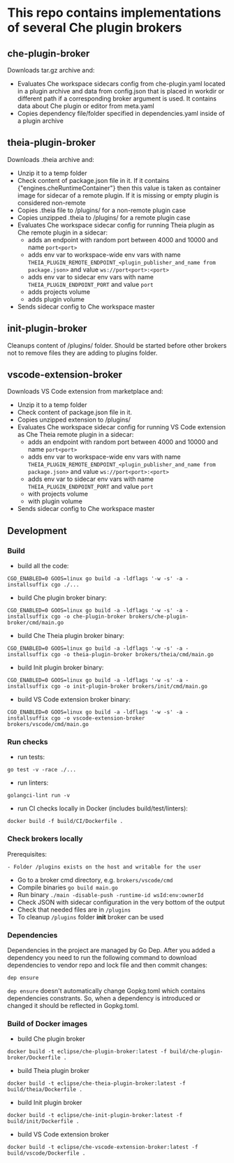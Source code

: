 # This repo contains implementations of several Che plugin brokers

## che-plugin-broker

Downloads tar.gz archive and:

- Evaluates Che workspace sidecars config from che-plugin.yaml located in a plugin archive and data from config.json that is placed in workdir or different path if a corresponding broker argument is used. It contains data about Che plugin or editor from meta.yaml
- Copies dependency file/folder specified in dependencies.yaml inside of a plugin archive

## theia-plugin-broker

Downloads .theia archive and:

- Unzip it to a temp folder
- Check content of package.json file in it. If it contains {"engines.cheRuntimeContainer"} then this value is taken as container image for sidecar of a remote plugin. If it is missing or empty plugin is considered non-remote
- Copies .theia file to /plugins/ for a non-remote plugin case
- Copies unzipped .theia to /plugins/ for a remote plugin case
- Evaluates Che workspace sidecar config for running Theia plugin as Che remote plugin in a sidecar:
  - adds an endpoint with random port between 4000 and 10000 and name `port<port>`
  - adds env var to workspace-wide env vars with name `THEIA_PLUGIN_REMOTE_ENDPOINT_<plugin_publisher_and_name from package.json>` and value
 `ws://port<port>:<port>`
  - adds env var to sidecar env vars with name
 `THEIA_PLUGIN_ENDPOINT_PORT` and value `port`
  - adds projects volume
  - adds plugin volume
- Sends sidecar config to Che workspace master

## init-plugin-broker

Cleanups content of /plugins/ folder.
Should be started before other brokers not to remove files they are adding to plugins folder.

## vscode-extension-broker

Downloads VS Code extension from marketplace and:

- Unzip it to a temp folder
- Check content of package.json file in it.
- Copies unzipped extension to /plugins/
- Evaluates Che workspace sidecar config for running VS Code extension as Che Theia remote plugin in a sidecar:
  - adds an endpoint with random port between 4000 and 10000 and name `port<port>`
  - adds env var to workspace-wide env vars with name
 `THEIA_PLUGIN_REMOTE_ENDPOINT_<plugin_publisher_and_name from package.json>` and value
 `ws://port<port>:<port>`
  - adds env var to sidecar env vars with name
 `THEIA_PLUGIN_ENDPOINT_PORT` and value `port`
  - with projects volume
  - with plugin volume
- Sends sidecar config to Che workspace master

## Development

### Build

- build all the code:

```shell
CGO_ENABLED=0 GOOS=linux go build -a -ldflags '-w -s' -a -installsuffix cgo ./...
```

- build Che plugin broker binary:

```shell
CGO_ENABLED=0 GOOS=linux go build -a -ldflags '-w -s' -a -installsuffix cgo -o che-plugin-broker brokers/che-plugin-broker/cmd/main.go
```

- build Che Theia plugin broker binary:

```shell
CGO_ENABLED=0 GOOS=linux go build -a -ldflags '-w -s' -a -installsuffix cgo -o theia-plugin-broker brokers/theia/cmd/main.go
```

- build Init plugin broker binary:

```shell
CGO_ENABLED=0 GOOS=linux go build -a -ldflags '-w -s' -a -installsuffix cgo -o init-plugin-broker brokers/init/cmd/main.go
```

- build VS Code extension broker binary:

```shell
CGO_ENABLED=0 GOOS=linux go build -a -ldflags '-w -s' -a -installsuffix cgo -o vscode-extension-broker brokers/vscode/cmd/main.go
```

### Run checks

- run tests:

```shell
go test -v -race ./...
```

- run linters:

```shell
golangci-lint run -v
```

- run CI checks locally in Docker (includes build/test/linters):

```shell
docker build -f build/CI/Dockerfile .
```

### Check brokers locally

Prerequisites:

    - Folder /plugins exists on the host and writable for the user

- Go to a broker cmd directory, e.g. `brokers/vscode/cmd`
- Compile binaries `go build main.go`
- Run binary `./main -disable-push -runtime-id wsId:env:ownerId`
- Check JSON with sidecar configuration in the very bottom of the output
- Check that needed files are in `/plugins`
- To cleanup `/plugins` folder **init** broker can be used

### Dependencies

Dependencies in the project are managed by Go Dep.
After you added a dependency you need to run the following command to download dependencies to vendor repo and lock file and then commit changes:

```shell
dep ensure
```

`dep ensure` doesn't automatically change Gopkg.toml which contains dependencies constrants.
So, when a dependency is introduced or changed it should be reflected in Gopkg.toml.

### Build of Docker images

- build Che plugin broker

```shell
docker build -t eclipse/che-plugin-broker:latest -f build/che-plugin-broker/Dockerfile .
```

- build Theia plugin broker

```shell
docker build -t eclipse/che-theia-plugin-broker:latest -f build/theia/Dockerfile .
```

- build Init plugin broker

```shell
docker build -t eclipse/che-init-plugin-broker:latest -f build/init/Dockerfile .
```

- build VS Code extension broker

```shell
docker build -t eclipse/che-vscode-extension-broker:latest -f build/vscode/Dockerfile .
```
